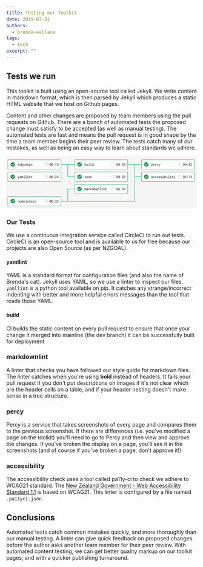```yaml
---
title: Testing our Toolkit
date: 2019-07-31
authors:
  - brenda-wallace
tags:
  - tech
excerpt: ""
---
```


## Tests we run

This toolkit is built using an open-source tool called Jekyll. We write content in markdown format, which is then parsed by Jekyll which produces a static HTML website that we host on Github pages.

Content and other changes are proposed by team members using the pull requests on Github. There are a bunch of automated tests the proposed change must satisfy to be accepted (as well as manual testing). The automated tests are fast and means the pull request is in good shape by the time a team member begins their peer review. The tests catch many of our mistakes, as well as being an easy way to learn about standards we adhere.

![Flow diagram of our tests](/assets/media/testing.png)

### Our Tests

We use a continuous integration service called CircleCI to run out tests. CircleCI is an open-source tool and is available to us for free because our projects are also Open Source (as per NZGOAL).

#### yamllint

YAML is a standard format for configuration files (and also the name of Brenda's cat). Jekyll uses YAML, so we use a linter to inspect our files.
`yamllint` is a python tool available on pip. It catches any strange/incorrect indenting with better and more helpful errors messages than the tool that reads those YAML.

#### build

CI builds the static content on every pull request to ensure that once your change it merged into mainline (the dev branch) it can be successfully built for deployment

### markdownlint

A linter that checks you have followed our style guide for markdown files. The linter catches when you're using __bold__ instead of headers. It fails your pull request if you don't put descriptions on images if it's not clear which are the header cells on a table, and if your header nesting doesn't make sense in a tree structure.

### percy

Percy is a service that takes screenshots of every page and compares them to the previous screenshot. If there are differences (i.e. you've modified a page on the toolkit) you'll need to go to Percy and then view and approve the changes. If you've broken the display on a page, you'll see it in the screenshots (and of course if you've broken a page, don't approve it!)

### accessibility

The accessibility check uses a tool called pa11y-ci to check we adhere to WCAG21 standard. The [New Zealand Government - Web Accessibility Standard 1.1](https://www.digital.govt.nz/standards-and-guidance/nz-government-web-standards/web-accessibility-standard-1-1/) is based on WCAG21. This linter is configured by a file named `.pa11yci.json`.

## Conclusions

Automated tests catch common mistakes quickly, and more thoroughly than our manual testing. A linter can give quick feedback on proposed changes before the author asks another team member for their peer review. With automated content testing, we can get better quality markup on our toolkit pages, and with a quicker publishing turnaround.
